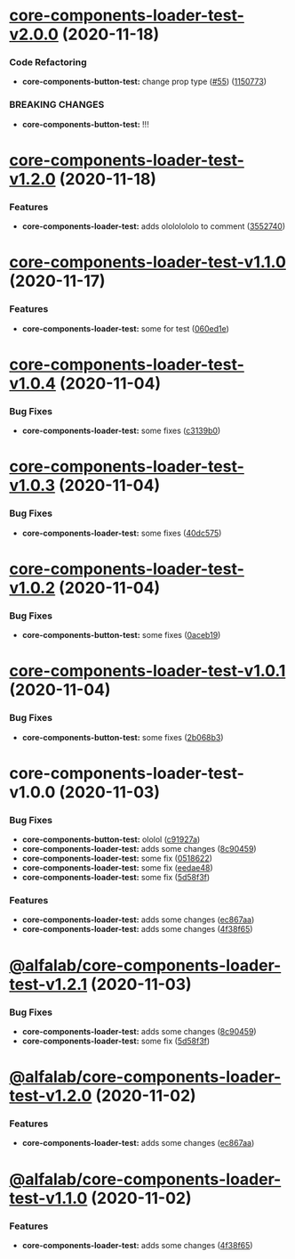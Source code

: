 # [core-components-loader-test-v2.0.0](https://github.com/IBelyaev/core-components-test/compare/core-components-loader-test-v1.2.0...core-components-loader-test-v2.0.0) (2020-11-18)


### Code Refactoring

* **core-components-button-test:** change prop type ([#55](https://github.com/IBelyaev/core-components-test/issues/55)) ([1150773](https://github.com/IBelyaev/core-components-test/commit/1150773e6941fd0e840cc9ae85b5a543db6cd0b2))


### BREAKING CHANGES

* **core-components-button-test:** !!!

# [core-components-loader-test-v1.2.0](https://github.com/IBelyaev/core-components-test/compare/core-components-loader-test-v1.1.0...core-components-loader-test-v1.2.0) (2020-11-18)


### Features

* **core-components-loader-test:** adds olololololo to comment ([3552740](https://github.com/IBelyaev/core-components-test/commit/3552740adc7485ed55362ab0d8308ed2cfdcbb9e))

# [core-components-loader-test-v1.1.0](https://github.com/IBelyaev/core-components-test/compare/core-components-loader-test-v1.0.4...core-components-loader-test-v1.1.0) (2020-11-17)


### Features

* **core-components-loader-test:** some for test ([060ed1e](https://github.com/IBelyaev/core-components-test/commit/060ed1eea2cab04346de94d655b94ac6dff6df8d))

# [core-components-loader-test-v1.0.4](https://github.com/IBelyaev/core-components-test/compare/core-components-loader-test-v1.0.3...core-components-loader-test-v1.0.4) (2020-11-04)


### Bug Fixes

* **core-components-loader-test:** some fixes ([c3139b0](https://github.com/IBelyaev/core-components-test/commit/c3139b081d2287a83172c3fd6880b91917776c60))

# [core-components-loader-test-v1.0.3](https://github.com/IBelyaev/core-components-test/compare/core-components-loader-test-v1.0.2...core-components-loader-test-v1.0.3) (2020-11-04)


### Bug Fixes

* **core-components-loader-test:** some fixes ([40dc575](https://github.com/IBelyaev/core-components-test/commit/40dc57529b28c41739b6397e229cbb9600ccb956))

# [core-components-loader-test-v1.0.2](https://github.com/IBelyaev/core-components-test/compare/core-components-loader-test-v1.0.1...core-components-loader-test-v1.0.2) (2020-11-04)


### Bug Fixes

* **core-components-button-test:** some fixes ([0aceb19](https://github.com/IBelyaev/core-components-test/commit/0aceb19735a98c686ccc344d1052a0f848308cf2))

# [core-components-loader-test-v1.0.1](https://github.com/IBelyaev/core-components-test/compare/core-components-loader-test-v1.0.0...core-components-loader-test-v1.0.1) (2020-11-04)


### Bug Fixes

* **core-components-button-test:** some fixes ([2b068b3](https://github.com/IBelyaev/core-components-test/commit/2b068b38346ed22222183b8316334c6e01e7b6dd))

# core-components-loader-test-v1.0.0 (2020-11-03)


### Bug Fixes

* **core-components-button-test:** ololol ([c91927a](https://github.com/IBelyaev/core-components-test/commit/c91927a245a4a4aa44297be9e8fbb96c56c01b6b))
* **core-components-loader-test:** adds some changes ([8c90459](https://github.com/IBelyaev/core-components-test/commit/8c90459114a261a368f4ce42cb3042b54131da87))
* **core-components-loader-test:** some fix ([0518622](https://github.com/IBelyaev/core-components-test/commit/05186225ba133fe6a332f0989e1e7da4aa5ae038))
* **core-components-loader-test:** some fix ([eedae48](https://github.com/IBelyaev/core-components-test/commit/eedae48a068622a74620b667ed42da0887c06ff3))
* **core-components-loader-test:** some fix ([5d58f3f](https://github.com/IBelyaev/core-components-test/commit/5d58f3fd7b44f0e368b26673a28e82d33665c66e))


### Features

* **core-components-loader-test:** adds some changes ([ec867aa](https://github.com/IBelyaev/core-components-test/commit/ec867aab48ee88aba31a6246a0918de66e2f3913))
* **core-components-loader-test:** adds some changes ([4f38f65](https://github.com/IBelyaev/core-components-test/commit/4f38f655cd0c2f716d88f7ba8c533e2f3935a297))

# [@alfalab/core-components-loader-test-v1.2.1](https://github.com/IBelyaev/core-components-test/compare/@alfalab/core-components-loader-test-v1.2.0...@alfalab/core-components-loader-test-v1.2.1) (2020-11-03)


### Bug Fixes

* **core-components-loader-test:** adds some changes ([8c90459](https://github.com/IBelyaev/core-components-test/commit/8c90459114a261a368f4ce42cb3042b54131da87))
* **core-components-loader-test:** some fix ([5d58f3f](https://github.com/IBelyaev/core-components-test/commit/5d58f3fd7b44f0e368b26673a28e82d33665c66e))

# [@alfalab/core-components-loader-test-v1.2.0](https://github.com/IBelyaev/core-components-test/compare/@alfalab/core-components-loader-test-v1.1.0...@alfalab/core-components-loader-test-v1.2.0) (2020-11-02)


### Features

* **core-components-loader-test:** adds some changes ([ec867aa](https://github.com/IBelyaev/core-components-test/commit/ec867aab48ee88aba31a6246a0918de66e2f3913))

# [@alfalab/core-components-loader-test-v1.1.0](https://github.com/IBelyaev/core-components-test/compare/@alfalab/core-components-loader-test-v1.0.0...@alfalab/core-components-loader-test-v1.1.0) (2020-11-02)


### Features

* **core-components-loader-test:** adds some changes ([4f38f65](https://github.com/IBelyaev/core-components-test/commit/4f38f655cd0c2f716d88f7ba8c533e2f3935a297))
